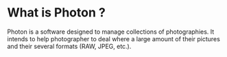 
# What is Photon ?

Photon is a software designed to manage collections of photographies. It intends to help photographer to deal where a large amount of their pictures and their several formats (RAW, JPEG, etc.).
